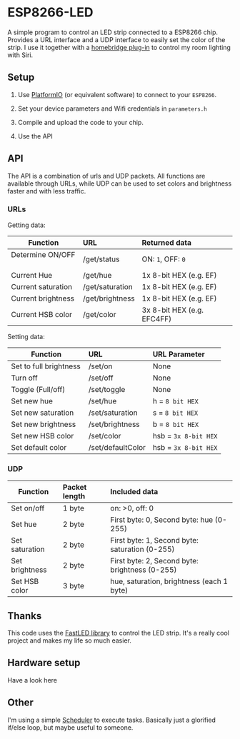 # ESP8266-LED

A simple program to control an LED strip connected to a ESP8266 chip. Provides a URL interface and a UDP interface to easily set the color of the strip. I use it together with a [homebridge plug-in](https://github.com/christophhagen/homebridge-ESP-HSV) to control my room lighting with Siri.

## Setup

1. Use [PlatformIO](http://platformio.org) (or equivalent software) to connect to your `ESP8266`.

2. Set your device parameters and Wifi credentials in `parameters.h`

3. Compile and upload the code to your chip.

4. Use the API

## API

The API is a combination of urls and UDP packets. All functions are available through URLs, while UDP can be used to set colors and brightness faster and with less traffic.

### URLs

Getting data:

| Function           | URL              | Returned data              |
| ------------------ |:---------------- |:-------------------------- |
| Determine ON/OFF   | /get/status      | ON: `1`, OFF: `0`          |
| Current Hue        | /get/hue         | 1x 8-bit HEX (e.g. EF)     |
| Current saturation | /get/saturation  | 1x 8-bit HEX (e.g. EF)     |
| Current brightness | /get/brightness  | 1x 8-bit HEX (e.g. EF)     |
| Current HSB color  | /get/color       | 3x 8-bit HEX (e.g. EFC4FF) |

Setting data:

| Function               | URL               | URL Parameter       |
| ---------------------- |:----------------- |:------------------- |
| Set to full brightness | /set/on           | None                |
| Turn off               | /set/off          | None                |
| Toggle (Full/off)      | /set/toggle       | None                |
| Set new hue            | /set/hue          | h = `8 bit HEX`     |
| Set new saturation     | /set/saturation   | s = `8 bit HEX`     |
| Set new brightness     | /set/brightness   | b = `8 bit HEX`     |
| Set new HSB color      | /set/color        | hsb = `3x 8-bit HEX`|
| Set default color      | /set/defaultColor | hsb = `3x 8-bit HEX`|

### UDP

| Function       | Packet length | Included data                                  |
| -------------- |:------------- |:---------------------------------------------- |
| Set on/off     | 1 byte        | on: >0, off: 0                                 |
| Set hue        | 2 byte        | First byte: 0, Second byte: hue (0-255)        |
| Set saturation | 2 byte        | First byte: 1, Second byte: saturation (0-255) |
| Set brightness | 2 byte        | First byte: 2, Second byte: brightness (0-255) |
| Set HSB color  | 3 byte        | hue, saturation, brightness (each 1 byte)      |

## Thanks

This code uses the [FastLED library](fastled.io) to control the LED strip. It's a really cool project and makes my life so much easier.

## Hardware setup

Have a look here

## Other

I'm using a simple [Scheduler](https://github.com/christophhagen/ArduinoScheduler) to execute tasks. Basically just a glorified if/else loop, but maybe useful to someone.
